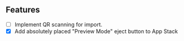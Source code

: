 ## Features
- [ ] Implement QR scanning for import.
- [x] Add absolutely placed "Preview Mode" eject button to App Stack